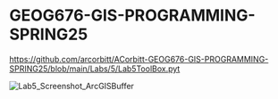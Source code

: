 # GEOG676-GIS-PROGRAMMING-SPRING25

https://github.com/arcorbitt/ACorbitt-GEOG676-GIS-PROGRAMMING-SPRING25/blob/main/Labs/5/Lab5ToolBox.pyt

![Lab5_Screenshot_ArcGISBuffer](https://github.com/user-attachments/assets/dc8ea7d7-1cf6-44f8-9a9c-5a616bf15494)
